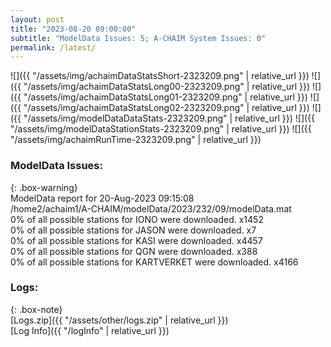 ```yaml
---
layout: post
title: "2023-08-20 09:00:00"
subtitle: "ModelData Issues: 5; A-CHAIM System Issues: 0"
permalink: /latest/
---
```


![]({{ "/assets/img/achaimDataStatsShort-2323209.png" | relative_url }})
![]({{ "/assets/img/achaimDataStatsLong00-2323209.png" | relative_url }})
![]({{ "/assets/img/achaimDataStatsLong01-2323209.png" | relative_url }})
![]({{ "/assets/img/achaimDataStatsLong02-2323209.png" | relative_url }})
![]({{ "/assets/img/modelDataDataStats-2323209.png" | relative_url }})
![]({{ "/assets/img/modelDataStationStats-2323209.png" | relative_url }})
![]({{ "/assets/img/achaimRunTime-2323209.png" | relative_url }})


### ModelData Issues:  
  
{: .box-warning}  
 ModelData report for 20-Aug-2023 09:15:08   
 /home2/achaim1/A-CHAIM/modelData/2023/232/09/modelData.mat   
 0% of all possible stations for IONO were downloaded. x1452   
 0% of all possible stations for JASON were downloaded. x7   
 0% of all possible stations for KASI were downloaded. x4457   
 0% of all possible stations for QGN were downloaded. x388   
 0% of all possible stations for KARTVERKET were downloaded. x4166   
  


### Logs:  
  
{: .box-note}  
[Logs.zip]({{ "/assets/other/logs.zip" | relative_url }})  
[Log Info]({{ "/logInfo" | relative_url }})  

